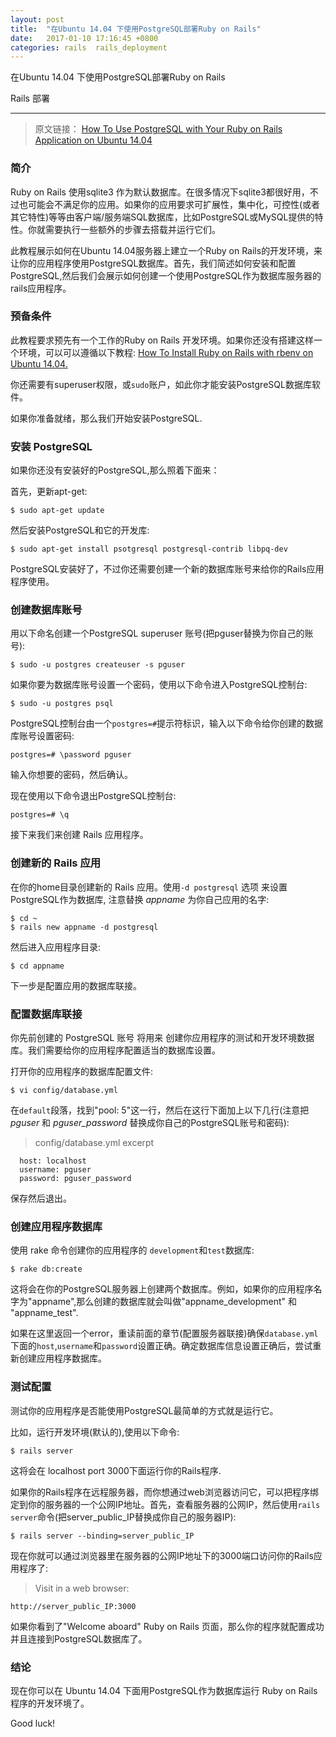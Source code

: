 ```yaml
---
layout: post
title:  "在Ubuntu 14.04 下使用PostgreSQL部署Ruby on Rails"
date:   2017-01-10 17:16:45 +0800
categories: rails  rails_deployment
---
```


在Ubuntu 14.04 下使用PostgreSQL部署Ruby on Rails


 Rails 部署

-----------------------------

> 原文链接： [How To Use PostgreSQL with Your Ruby on Rails Application on Ubuntu 14.04](https://www.digitalocean.com/community/tutorials/how-to-use-postgresql-with-your-ruby-on-rails-application-on-ubuntu-14-04)

### 简介

Ruby on Rails 使用sqlite3 作为默认数据库。在很多情况下sqlite3都很好用，不过也可能会不满足你的应用。如果你的应用要求可扩展性，集中化，可控性(或者其它特性)等等由客户端/服务端SQL数据库，比如PostgreSQL或MySQL提供的特性。你就需要执行一些额外的步骤去搭载并运行它们。

此教程展示如何在Ubuntu 14.04服务器上建立一个Ruby on Rails的开发环境，来让你的应用程序使用PostgreSQL数据库。首先，我们简述如何安装和配置PostgreSQL,然后我们会展示如何创建一个使用PostgreSQL作为数据库服务器的rails应用程序。

### 预备条件

此教程要求预先有一个工作的Ruby on Rails 开发环境。如果你还没有搭建这样一个环境，可以可以遵循以下教程: [ How To Install Ruby on Rails with rbenv on Ubuntu 14.04.](https://www.digitalocean.com/community/tutorials/how-to-install-ruby-on-rails-with-rbenv-on-ubuntu-14-04)

你还需要有superuser权限，或`sudo`账户，如此你才能安装PostgreSQL数据库软件。

如果你准备就绪，那么我们开始安装PostgreSQL.

### 安装 PostgreSQL

如果你还没有安装好的PostgreSQL,那么照着下面来：

首先，更新apt-get:

`$ sudo apt-get update`

然后安装PostgreSQL和它的开发库:

`$ sudo apt-get install psotgresql postgresql-contrib libpq-dev`

PostgreSQL安装好了，不过你还需要创建一个新的数据库账号来给你的Rails应用程序使用。

### 创建数据库账号

用以下命名创建一个PostgreSQL superuser 账号(把pguser替换为你自己的账号):

`$ sudo -u postgres createuser -s pguser`

如果你要为数据库账号设置一个密码，使用以下命令进入PostgreSQL控制台:

`$ sudo -u postgres psql`

PostgreSQL控制台由一个`postgres=#`提示符标识，输入以下命令给你创建的数据库账号设置密码:


`postgres=# \password pguser`

输入你想要的密码，然后确认。

现在使用以下命令退出PostgreSQL控制台:

`postgres=# \q`

接下来我们来创建 Rails 应用程序。


### 创建新的 Rails 应用

在你的home目录创建新的  Rails 应用。使用`-d postgresql` 选项 来设置PostgreSQL作为数据库, 注意替换 *appname* 为你自己应用的名字:

```
$ cd ~
$ rails new appname -d postgresql
```

然后进入应用程序目录:

`$ cd appname`

下一步是配置应用的数据库联接。


### 配置数据库联接

你先前创建的 PostgreSQL 账号 将用来 创建你应用程序的测试和开发环境数据库。我们需要给你的应用程序配置适当的数据库设置。

打开你的应用程序的数据库配置文件:

`$ vi config/database.yml`

在`default`段落，找到"pool: 5"这一行，然后在这行下面加上以下几行(注意把 *pguser* 和 *pguser_password* 替换成你自己的PostgreSQL账号和密码):

> config/database.yml excerpt
```
  host: localhost
  username: pguser
  password: pguser_password
```

保存然后退出。

### 创建应用程序数据库

使用 rake 命令创建你的应用程序的 `development`和`test`数据库:

`$ rake db:create`

这将会在你的PostgreSQL服务器上创建两个数据库。例如，如果你的应用程序名字为"appname",那么创建的数据库就会叫做"appname_development" 和 "appname_test".

如果在这里返回一个error，重读前面的章节(配置服务器联接)确保`database.yml`下面的`host`,`username`和`password`设置正确。确定数据库信息设置正确后，尝试重新创建应用程序数据库。

### 测试配置

测试你的应用程序是否能使用PostgreSQL最简单的方式就是运行它。

比如，运行开发环境(默认的),使用以下命令:

`$ rails server`

这将会在 localhost port 3000下面运行你的Rails程序.

如果你的Rails程序在远程服务器，而你想通过web浏览器访问它，可以把程序绑定到你的服务器的一个公网IP地址。首先，查看服务器的公网IP，然后使用`rails server`命令(把server_public_IP替换成你自己的服务器IP):

`$ rails server --binding=server_public_IP`

现在你就可以通过浏览器里在服务器的公网IP地址下的3000端口访问你的Rails应用程序了:

> Visit in a web browser:

`http://server_public_IP:3000`

如果你看到了"Welcome aboard" Ruby on Rails 页面，那么你的程序就配置成功并且连接到PostgreSQL数据库了。


### 结论

现在你可以在 Ubuntu 14.04 下面用PostgreSQL作为数据库运行 Ruby on Rails 程序的开发环境了。

Good luck!
